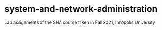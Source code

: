 # system-and-network-administration
Lab assignments of the SNA course taken in Fall 2021, Innopolis University
